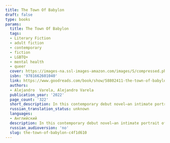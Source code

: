 ```yaml
---
title: The Town Of Babylon
draft: false
type: books
params:
  title: The Town Of Babylon
  tags:
  - Literary Fiction
  - adult fiction
  - contemporary
  - fiction
  - LGBTQ+
  - mental health
  - queer
  cover: https://images-na.ssl-images-amazon.com/images/S/compressed.photo.goodreads.com/books/1629306912i/58802411.jpg
  isbn: '9781662601040'
  link: https://www.goodreads.com/book/show/58802411-the-town-of-babylon
  authors:
  - Alejandro  Varela, Alejandro Varela
  publication_year: '2022'
  page_count: '322'
  short_description: In this contemporary debut novel—an intimate portrait of queer, racial, and class identity —Andrés, a gay Latinx professor, returns to his suburban hometown in the wake of his husband’s...
  russian_translation_status: unknown
  languages:
  - Английский
  description: In this contemporary debut novel—an intimate portrait of queer, racial, and class identity —Andrés, a gay Latinx professor, returns to his suburban hometown in the wake of his husband’s infidelity. There he finds himself with no excuse not to attend his twenty-year high school reunion, and hesitantly begins to reconnect with people he used to call friends.Over the next few weeks, while caring for his aging parents and navigating the neighborhood where he grew up, Andrés falls into old habits with friends he thought he’d left behind. Before long, he unexpectedly becomes entangled with his first love and is forced to tend to past wounds.Captivating and poignant; a modern coming-of-age story about the essential nature of community,The Town of Babylonis a page-turning novel about young love and a close examination of our social systems and the toll they take when they fail us.
  russian_audioversion: 'no'
  slug: the-town-of-babylon-c4f1d610
---
```

